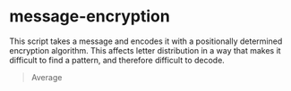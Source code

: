 # message-encryption
This script takes a message and encodes it with a positionally determined encryption algorithm. This affects letter distribution in a way that makes it difficult to find a pattern, and therefore difficult to decode.


> Average 
